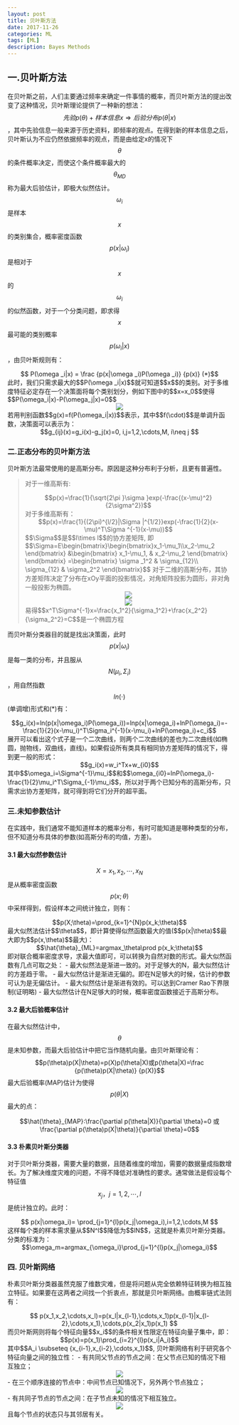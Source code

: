 ```yaml
---
layout: post
title: 贝叶斯方法
date: 2017-11-26
categories: ML
tags: [ML]
description: Bayes Methods
---
```


<script type="text/javascript" async src="//cdn.bootcss.com/mathjax/2.7.0/MathJax.js?config=TeX-AMS-MML_HTMLorMML"></script>
<script type="text/javascript" async src="https://cdnjs.cloudflare.com/ajax/libs/mathjax/2.7.1/MathJax.js?config=TeX-MML-AM_CHTML"></script>

## 一.贝叶斯方法
在贝叶斯之前，人们主要通过频率来确定一件事情的概率，而贝叶斯方法的提出改变了这种情况，贝叶斯理论提供了一种新的想法：$$先验p(\theta)+样本信息x \Rightarrow 后验分布p(\theta|x)$$，其中先验信息一般来源于历史资料，即频率的观点。在得到新的样本信息之后，贝叶斯认为不应仍然依据频率的观点，而是由给定x的情况下$$\theta$$的条件概率决定，而使这个条件概率最大的$$\theta_{MD}$$称为最大后验估计，即极大似然估计。
<br>
$$\omega_i$$是样本$$x$$的类别集合，概率密度函数$$p(x|\omega_i)$$是相对于$$x$$的$$\omega_i$$的似然函数，对于一个分类问题，即求得$$x$$最可能的类别概率$$p(\omega_i|x)$$，由贝叶斯规则有：
<center> $$ P(\omega _i|x) = \frac {p(x|\omega _i)P(\omega _i)} {p(x)} (*)$$ </center>
此时，我们只需求最大的$$P(\omega _i|x)$$就可知道$$x$$的类别。对于多维度特征必定存在一个决策面将每个类别划分，例如下图中的$$x=x_0$$使得$$P(\omega_i|x)-P(\omega_j|x)=0$$
<center> <img src="https://github.com/blogchenjl/MarkdownPic/blob/Razor_Atmel/Bayes_1.PNG?raw=true"  alt=" " /> </center>
若用判别函数$$g(x)=f(P(\omega_i|x))$$表示，其中$$f(\cdot)$$是单调升函数，决策面可以表示为：
<center> $$g_{ij}(x)=g_i(x)-g_j(x)=0, i,j=1,2,\cdots,M, i\neq j $$ </center>

### 二.正态分布的贝叶斯方法
贝叶斯方法最常使用的是高斯分布。原因是这种分布利于分析，且更有普遍性。
> 对于一维高斯有:
> <center> $$p(x)=\frac{1}{\sqrt{2\pi }\sigma }exp(-\frac{(x-\mu)^2}{2\sigma^2})$$ </center>
> 对于多维高斯有：
> <center> $$p(x)=\frac{1}{(2\pi)^{l/2}|\Sigma |^{1/2}}exp(-\frac{1}{2}(x-\mu)^T\Sigma ^{-1}(x-\mu))$$ </center>
> $$\Sigma$$是$$l\times l$$的协方差矩阵, 即
> $$\Sigma=E\begin{bmatrix}\begin{bmatrix}x_1-\mu_1\\x_2-\mu_2 \end{bmatrix} &\begin{bmatrix} x_1-\mu_1, & x_2-\mu_2 \end{bmatrix} \end{bmatrix} =\begin{bmatrix} \sigma _1^2 & \sigma_{12}\\ \sigma_{12} & \sigma_2^2 \end{bmatrix}$$
> 对于二维的高斯分布，其协方差矩阵决定了分布在xOy平面的投影情况，对角矩阵投影为圆形，非对角一般投影为椭圆。
> <center> <img src="https://github.com/blogchenjl/MarkdownPic/blob/Razor_Atmel/Bayes_2.PNG?raw=true"  alt=" " /> </center>
> <center> <img src="https://github.com/blogchenjl/MarkdownPic/blob/Razor_Atmel/Bayes_3.PNG?raw=true"  alt=" " /> </center>
> 易得$$x^T\Sigma^{-1}x=\frac{x_1^2}{\sigma_1^2}+\frac{x_2^2}{\sigma_2^2}=C$$是一个椭圆方程


而贝叶斯分类器目的就是找出决策面，此时$$p(x|\omega_i)$$是每一类的分布，并且服从$$N(\mu_i, \Sigma_i)$$，用自然指数$$ln(\cdot)$$(单调增)形式和(*)有：
<center> $$g_i(x)=ln(p(x|\omega_i)P(\omega_i))=lnp(x|\omega_i)+lnP(\omega_i)=-\frac{1}{2}(x-\mu_i)^T\Sigma_i^{-1}(x-\mu_i)+lnP(\omega_i)+c_i$$ </center>
展开可以看出这个式子是一个二次曲线，则两个二次曲线的差也为二次曲线(如椭圆，抛物线，双曲线，直线)。如果假设所有类具有相同协方差矩阵的情况下，得到更一般的形式：
<center> $$g_i(x)=w_i^Tx+w_{i0}$$ </center>
其中$$\omega_i=\Sigma^{-1}\mu_i$$和$$\omega_{i0}=lnP(\omega_i)-\frac{1}{2}\mu_i^T\Sigma_{-1}\mu_i$$，所以对于两个已知分布的高斯分布，只需求出协方差矩阵，就可得到将它们分开的超平面。

### 三.未知参数估计
在实践中，我们通常不能知道样本的概率分布，有时可能知道是哪种类型的分布，但不知道分布具体的参数(如高斯分布的均值，方差)。
#### 3.1 最大似然参数估计
$$X={x_1,x_2,\cdots,x_N}$$是从概率密度函数$$p(x;\theta)$$中采样得到，假设样本之间统计独立，则有：
<center> $$p(X;\theta)=\prod_{k=1}^{N}p(x_k;\theta)$$ </center>
最大似然法估计$$\theta$$，即计算使得似然函数最大的值($$p(x|\theta)$$最大即为$$p(x,\theta)$$最大)：
<center> $$\hat{\theta}_{ML}=argmax_\theta\prod p(x_k;\theta)$$ </center>
即对联合概率密度求导，求最大值即可，可以转换为自然对数的形式。最大似然函数有几点可取之处：
- 最大似然法是渐进一致的。对于足够大的N，最大似然估计的方差趋于零。
- 最大似然估计是渐进无偏的。即在N足够大的时候，估计的参数可认为是无偏估计。
- 最大似然估计是渐进有效的。可以达到Cramer Rao下界限制(证明略)
- 最大似然估计在N足够大的时候，概率密度函数接近于高斯分布。

#### 3.2 最大后验概率估计
在最大似然估计中，$$\theta$$是未知参数，而最大后验估计中把它当作随机向量。由贝叶斯理论有：
$$p(\theta)p(X|\theta)=p(X)p(\theta|X)或p(\theta|X)=\frac {p(\theta)p(X|\theta)} {p(X)}$$
最大后验概率(MAP)估计为使得$$p(\theta|X)$$最大的点：
<center> $$\hat{\theta}_{MAP}:\frac{\partial p(\theta|X)}{\partial \theta}=0 或 \frac{\partial p(\theta)p(X|\theta)}{\partial \theta}=0$$ </center>

#### 3.3 朴素贝叶斯分类器
对于贝叶斯分类器，需要大量的数据，且随着维度的增加，需要的数据量成指数增长。为了解决维度灾难的问题，不得不降低对准确性的要求。通常做法是假设每个特征值$$x_j，j=1,2,\cdots,l$$是统计独立的。此时：
<center> $$ p(x|\omega_i)= \prod_{j=1}^{l}p(x_j|\omega_i),i=1,2,\cdots,M $$ </center>
这样每个类的样本需求量从$$N^l$$降低为$$lN$$，这就是朴素贝叶斯分类器。分类的标准为：
<center> $$\omega_m=argmax_{\omega_i}\prod_{j=1}^{l}p(x_j|\omega_i)$$ </center>

### 四. 贝叶斯网络
朴素贝叶斯分类器虽然克服了维数灾难，但是将问题从完全依赖特征转换为相互独立特征。如果要在这两者之间找一个折衷点，那就是贝叶斯网络。由概率链式法则有：
<center> $$ p(x_1,x_2,\cdots,x_l)=p(x_l|x_{l-1},\cdots,x_1)p(x_{l-1}|x_{l-2},\cdots,x_1),\cdots,p(x_2|x_1)p(x_1) $$ </center>
而贝叶斯网则将每个特征向量$$x_i$$的条件相关性限定在特征向量子集中，即：
<center> $$p(x)=p(x_1)\prod_{i=2}^{l}p(x_i|A_i)$$ </center>
其中$$A_i \subseteq {x_{i-1},x_{i-2},\cdots,x_1}$$,
贝叶斯网络有利于研究各个特征向量之间的独立性：
- 有共同父节点的节点之间：在父节点已知的情况下相互独立；
<center> <img src="https://github.com/blogchenjl/MarkdownPic/blob/Razor_Atmel/Bayes_4.PNG?raw=true"  alt=" " /> </center>
- 在三个顺序连接的节点中：中间节点已知情况下，另外两个节点独立；
<center> <img src="https://github.com/blogchenjl/MarkdownPic/blob/Razor_Atmel/Bayes_5.PNG?raw=true"  alt=" " /> </center>
- 有共同子节点的节点之间：在子节点未知的情况下相互独立。
<center> <img src="https://github.com/blogchenjl/MarkdownPic/blob/Razor_Atmel/Bayes_6.PNG?raw=true"  alt=" " /> </center>
且每个节点的状态只与其邻居有关。
